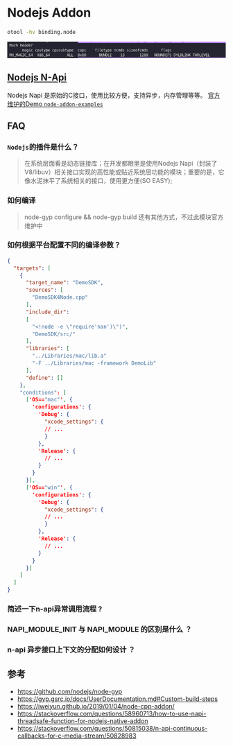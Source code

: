 # Nodejs Addon

```bash
otool -hv binding.node
```

![](./ntool-exp.png)

## [Nodejs N-Api](https://nodejs.org/dist/latest-v12.x/docs/api/n-api.html)

Nodejs Napi 是原始的C接口，使用比较方便，支持异步，内存管理等等。
[官方维护的Demo `node-addon-examples`](https://github.com/nodejs/node-addon-examples.git)

## FAQ

### `Nodejs`的插件是什么？

> 在系统层面看是动态链接库；在开发都眼里是使用Nodejs Napi（封装了V8/libuv）相关接口实现的高性能或贴近系统层功能的模块；重要的是，它像水泥抹平了系统相关的接口，使用更方便(SO EASY);

### 如何编译

> node-gyp configure && node-gyp build 还有其他方式，不过此模块官方维护中

### 如何根据平台配置不同的编译参数？

```json
{
  "targets": [
    {
      "target_name": "DemoSDK",
      "sources": [
        "DemoSDK4Node.cpp"
      ],
      "include_dir":
      [
        "<!node -e \"require'nan')\")",
        "DemoSDK/src/"
      ],
      "libraries": [
        "../Libraries/mac/lib.a"
        "-F ../Libraries/mac -framework DemoLib"
      ],
      "define": []
    },
    "conditions": [
      ['OS=="mac"', {
        'configurations': {
          'Debug': {
            "xcode_settings": {
            // ...
            }
          },
          'Release': {
            // ... 
          }
        }
      }],
      ['OS=="win"', {
        'configurations': {
          'Debug': {
            "xcode_settings": {
            // ...
            }
          },
          'Release': {
            // ... 
          }
        }
      }]
    ]
  ]
}
```


### 简述一下n-api异常调用流程 ?

### NAPI_MODULE_INIT 与 NAPI_MODULE 的区别是什么 ？

### n-api 异步接口上下文的分配如何设计 ？

## 参考

- https://github.com/nodejs/node-gyp
- https://gyp.gsrc.io/docs/UserDocumentation.md#Custom-build-steps
- https://iweiyun.github.io/2019/01/04/node-cpp-addon/
- https://stackoverflow.com/questions/58960713/how-to-use-napi-threadsafe-function-for-nodejs-native-addon
- https://stackoverflow.com/questions/50815038/n-api-continuous-callbacks-for-c-media-stream/50828983